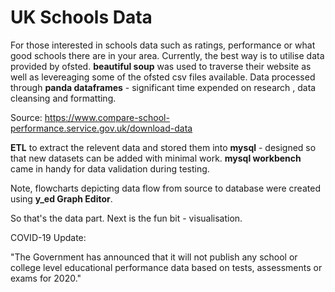 # UK Schools Data
For those interested in schools data such as ratings, performance or what good schools there are in your area. Currently, the best way is to utilise data provided by ofsted. **beautiful soup** was used to traverse their website as well as levereaging some of the ofsted csv files available. Data processed through **panda dataframes** - significant time expended on research , data cleansing and formatting.

Source: https://www.compare-school-performance.service.gov.uk/download-data

**ETL** to extract the relevent data and stored them into **mysql** - designed so that new datasets can be added with minimal work. **mysql workbench** came in handy for data validation during testing.

Note, flowcharts depicting data flow from source to database were created using **y_ed Graph Editor**.

So that's the data part. Next is the fun bit - visualisation.

COVID-19 Update:

"The Government has announced that it will not publish any school or college level educational performance data based on tests, assessments or exams for 2020."

